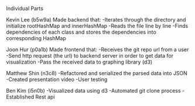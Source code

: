 Individual Parts

Kevin Lee (b5w9a)
  Made backend that:
    -Iterates through the directory and initialize rootHashMap and innerHashMap
    -Reads the file line by line
    -Finds dependencies of each class and stores the dependencies into corresponding HashMap

Joon Hur (p0a1b)
  Made frontend that:
    -Receives the git repo url from a user
    -Send http request (the url) to backend server in order to get data for visualization
    -Pass the received data to graphing library (d3)

Matthew Shin (n3c8)
  -Refactored and serialized the parsed data into JSON
  -Created presentation video 
  -User testing

Ben Kim (i5n0b)
  -Visualized data using d3
  -Automated git clone process
  -Established Rest api
